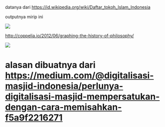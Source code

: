datanya dari https://id.wikipedia.org/wiki/Daftar_tokoh_Islam_Indonesia

outputnya mirip ini

![](http://www.coppelia.io/wp-content/uploads/2015/08/classical.png)

http://coppelia.io/2012/06/graphing-the-history-of-philosophy/

![](https://miro.medium.com/max/640/1*zJ4otl4CL_O6ES8VTTh2oQ.png)



# alasan dibuatnya dari https://medium.com/@digitalisasi-masjid-indonesia/perlunya-digitalisasi-masjid-mempersatukan-dengan-cara-memisahkan-f5a9f2216271
